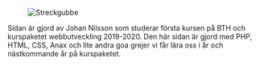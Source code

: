 <div class="author-byline">
<figure class="imgByline">
    <img src="img/smile.jpeg" alt="Streckgubbe">
    </figure>
    <p>Sidan är gjord av Johan Nilsson som studerar första kursen på BTH och kurspaketet webbutveckling 2019-2020. Den här sidan är gjord med PHP, HTML, CSS, Anax och lite andra goa grejer vi får lära oss i år och nästkommande år på kurspaketet.</p>
</div>
